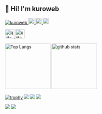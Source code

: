 ## 👋 Hi! I'm kuroweb

<p align="left"> 
  <a href="https://github.com/kuroweb/kuroweb/">
    <img src="https://komarev.com/ghpvc/?username=kuroweb" alt="kuroweb" />
  </a>
  <a href="https://github.com/kuroweb">
    <img height="20" src="https://img.shields.io/github/followers/kuroweb?label=follow&logo=github&style=flat" />
  </a>
  <a href="http://qiita.com/kuroweb">
    <img height="20" src="https://qiita-badge.apiapi.app/s/kuroweb/contributions.svg" />
  </a>
  <a href="http://qiita.com/kuroweb">
    <img height="20" src="https://qiita-badge.apiapi.app/s/kuroweb/posts.svg" />
  </a>
</p>

<p align="left"> 
  <a href="https://qiita.com/kuroweb">
    <img alt="qiita" width="30px" src="https://simpleicons.org/icons/qiita.svg" />
  </a>
  <a href="https://zenn.dev/kuromitsu">
    <img alt="qiita" width="30px" src="https://simpleicons.org/icons/zenn.svg" />
  </a>
</p>

<p align="left"> 
  <img alt="Top Langs" height="150px" src="https://github-readme-stats.vercel.app/api/top-langs/?username=kuroweb&layout=compact&count_private=true&show_icons=true&show_icons=true&theme=radical" />
  <img alt="github stats" height="150px" src="https://github-readme-stats.vercel.app/api?username=kuroweb&count_private=true&show_icons=true&show_icons=true&theme=radical" />
</p>

[![trophy](https://github-profile-trophy.vercel.app/?username=kuroweb&theme=radical)](https://github.com/ryo-ma/github-profile-trophy)
[![](https://raw.githubusercontent.com/kuroweb/kuroweb/master/profile-summary-card-output/dracula/0-profile-details.svg)](https://github.com/vn7n24fzkq/github-profile-summary-cards)
[![](https://raw.githubusercontent.com/kuroweb/kuroweb/master/profile-summary-card-output/dracula/1-repos-per-language.svg)](https://github.com/vn7n24fzkq/github-profile-summary-cards)
[![](https://raw.githubusercontent.com/kuroweb/kuroweb/master/profile-summary-card-output/dracula/2-most-commit-language.svg)](https://github.com/vn7n24fzkq/github-profile-summary-cards)

[![](https://activity-graph.herokuapp.com/graph?username=kuroweb&theme=github)](https://activity-graph.herokuapp.com/graph?username=kuroweb&theme=github)
[![](https://github-readme-streak-stats.herokuapp.com/?user=kuroweb&theme=radical)](https://github-readme-streak-stats.herokuapp.com/?user=kuroweb&theme=radical)
